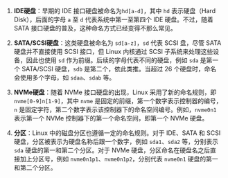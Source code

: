 1. **IDE硬盘**：早期的 IDE 接口硬盘被命名为`hd[a-d]`，其中 `hd` 表示硬盘（Hard Disk），后面的字母 `a` 至 `d` 代表系统中第一至第四个 IDE 硬盘。不过，随着 SATA 接口硬盘的普及，这种命名方式已经变得不那么常见。

2. **SATA/SCSI硬盘**：这类硬盘被命名为 `sd[a-z]`，`sd` 代表 SCSI 盘，尽管 SATA 硬盘并不直接使用 SCSI 接口，但 Linux 内核通过 SCSI 子系统来处理这些设备，因此也使用 `sd` 作为前缀。后续的字母代表不同的硬盘，例如 `sda` 是第一个 SATA/SCSI 硬盘，`sdb` 是第二个，依此类推。当超过 26 个硬盘时，命名会使用多个字母，如 `sdaa`、`sdab` 等。

3. **NVMe硬盘**：随着 NVMe 接口硬盘的出现，Linux 采用了新的命名规则，即 `nvme[0-9]n[1-9]`，其中 `nvme` 是固定的前缀，第一个数字表示控制器的编号，`n` 是固定字符，第二个数字表示该控制器下的命名空间编号。例如，`nvme0n1` 表示第一个 NVMe 控制器下的第一个命名空间，即第一个 NVMe 硬盘。

4. **分区**：Linux 中的磁盘分区也遵循一定的命名规则。对于 IDE、SATA 和 SCSI 硬盘，分区被表示为硬盘名称后跟一个数字，例如 `sda1`、`sda2` 等，分别表示 `sda` 硬盘的第一和第二个分区。对于 NVMe 硬盘，分区命名在硬盘名之后直接加上分区号，例如 `nvme0n1p1`、`nvme0n1p2`，分别代表 `nvme0n1` 硬盘的第一和第二个分区。